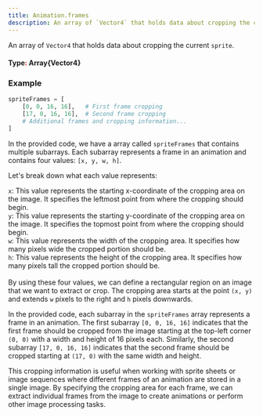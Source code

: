 ```yaml
---
title: Animation.frames 
description: An array of `Vector4` that holds data about cropping the current `sprite`.
---
```


An array of `Vector4` that holds data about cropping the current `sprite`.

#### Type<span style="color:red;">:</span> Array{Vector4}<br/>

### Example

```julia del={4-6} ins={12} ins="this was inserted" del=/ye[sp]/
spriteFrames = [
    [0, 0, 16, 16],   # First frame cropping 
    [17, 0, 16, 16],  # Second frame cropping 
    # Additional frames and cropping information...
]
```
In the provided code, we have a array called `spriteFrames` that contains multiple subarrays. Each subarray represents a frame in an animation and contains four values: `[x, y, w, h]`.

Let's break down what each value represents:

`x`: This value represents the starting x-coordinate of the cropping area on the image. It specifies the leftmost point from where the cropping should begin. <br/>
`y`: This value represents the starting y-coordinate of the cropping area on the image. It specifies the topmost point from where the cropping should begin. <br/>
`w`: This value represents the width of the cropping area. It specifies how many pixels wide the cropped portion should be. <br/>
`h`: This value represents the height of the cropping area. It specifies how many pixels tall the cropped portion should be. <br/> <br/>
By using these four values, we can define a rectangular region on an image that we want to extract or crop. The cropping area starts at the point `(x, y)` and extends `w` pixels to the right and `h` pixels downwards.

In the provided code, each subarray in the `spriteFrames` array represents a frame in an animation. The first subarray `[0, 0, 16, 16]` indicates that the first frame should be cropped from the image starting at the top-left corner `(0, 0)` with a width and height of 16 pixels each. Similarly, the second subarray `[17, 0, 16, 16]` indicates that the second frame should be cropped starting at `(17, 0)` with the same width and height.

This cropping information is useful when working with sprite sheets or image sequences where different frames of an animation are stored in a single image. By specifying the cropping area for each frame, we can extract individual frames from the image to create animations or perform other image processing tasks.